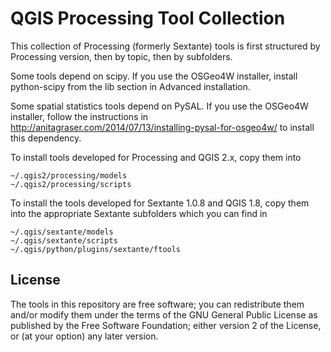 QGIS Processing Tool Collection
===============================

This collection of Processing (formerly Sextante) tools is first structured by Processing version, 
then by topic, then by subfolders.

Some tools depend on scipy. If you use the OSGeo4W installer, install python-scipy from the lib section in Advanced installation.

Some spatial statistics tools depend on PySAL. If you use the OSGeo4W installer, follow the instructions in http://anitagraser.com/2014/07/13/installing-pysal-for-osgeo4w/ to install this dependency.

To install tools developed for Processing and QGIS 2.x, copy them into

```
~/.qgis2/processing/models
~/.qgis2/processing/scripts
```


To install the tools developed for Sextante 1.0.8 and QGIS 1.8, copy them into the appropriate Sextante subfolders which you can find in 

```
~/.qgis/sextante/models
~/.qgis/sextante/scripts
~/.qgis/python/plugins/sextante/ftools
```

License
-------

The tools in this repository are free software; you can redistribute them and/or modify them under the terms of the GNU General Public License as published by the Free Software Foundation; either version 2 of the License, or (at your option) any later version.   

